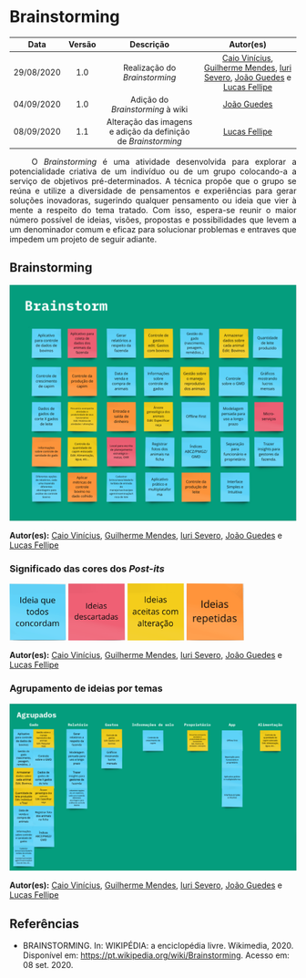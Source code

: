 # Brainstorming
|    Data    | Versão |         Descrição         |           Autor(es)           |
| :--------: | :----: | :-----------------------: | :---------------------------: |
| 29/08/2020 |  1.0   | Realização do <i>Brainstorming</i> |[Caio Vinícius](https://github.com/caiovfernandes), [Guilherme Mendes](https://github.com/guilherme-mendes), [Iuri Severo](https://github.com/iurisevero), [João Guedes](https://github.com/sudjoao) e [Lucas Fellipe](https://github.com/lucasfcm9) |
| 04/09/2020 |  1.0   | Adição do <i>Brainstorming</i> à wiki |[João Guedes](https://github.com/sudjoao)|
| 08/09/2020 |  1.1   | Alteração das imagens e adição da definição de <i>Brainstorming</i> | [Lucas Fellipe](https://github.com/lucasfcm9)

<p align="justify"> &emsp;&emsp; O <i>Brainstorming</i> é uma atividade desenvolvida para explorar a potencialidade criativa de um indivíduo ou de um grupo colocando-a a serviço de objetivos pré-determinados. A técnica propõe que o grupo se reúna e utilize a diversidade de pensamentos e experiências para gerar soluções inovadoras, sugerindo qualquer pensamento ou ideia que vier à mente a respeito do tema tratado. Com isso, espera-se reunir o maior número possível de ideias, visões, propostas e possibilidades que levem a um denominador comum e eficaz para solucionar problemas e entraves que impedem um projeto de seguir adiante.</p>

## Brainstorming

<img src="/docs/assets/img/artefacts/brainstorming.png">

**Autor(es):** [Caio Vinícius](https://github.com/caiovfernandes), [Guilherme Mendes](https://github.com/guilherme-mendes), [Iuri Severo](https://github.com/iurisevero), [João Guedes](https://github.com/sudjoao) e [Lucas Fellipe](https://github.com/lucasfcm9)

### Significado das cores dos *Post-its*

<img src="/docs/assets/img/artefacts/brainstorming_color1.png" height=100px>
<img src="/docs/assets/img/artefacts/brainstorming_color2.png" height=100px>
<img src="/docs/assets/img/artefacts/brainstorming_color3.png" height=100px>
<img src="/docs/assets/img/artefacts/brainstorming_color4.png" height=100px>

**Autor(es):** [Caio Vinícius](https://github.com/caiovfernandes), [Guilherme Mendes](https://github.com/guilherme-mendes), [Iuri Severo](https://github.com/iurisevero), [João Guedes](https://github.com/sudjoao) e [Lucas Fellipe](https://github.com/lucasfcm9)

### Agrupamento de ideias por temas

<img src="/docs/assets/img/artefacts/brainstorming_group.png">

**Autor(es):** [Caio Vinícius](https://github.com/caiovfernandes), [Guilherme Mendes](https://github.com/guilherme-mendes), [Iuri Severo](https://github.com/iurisevero), [João Guedes](https://github.com/sudjoao) e [Lucas Fellipe](https://github.com/lucasfcm9)

## Referências
* BRAINSTORMING. In: WIKIPÉDIA: a enciclopédia livre. Wikimedia, 2020. Disponível em: <https://pt.wikipedia.org/wiki/Brainstorming>. Acesso em: 08 set. 2020.